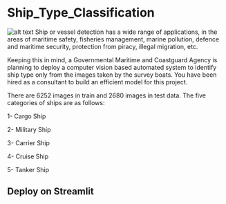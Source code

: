 # Ship_Type_Classification
![alt text](https://www.mdpi.com/information/information-12-00302/article_deploy/html/images/information-12-00302-g002.png)
Ship or vessel detection has a wide range of applications, in the areas of maritime safety, fisheries management, marine pollution, defence and maritime security, protection from piracy, illegal migration, etc.

Keeping this in mind, a Governmental Maritime and Coastguard Agency is planning to deploy a computer vision based automated system to identify ship type only from the images taken by the survey boats. You have been hired as a consultant to build an efficient model for this project.

There are 6252 images in train and 2680 images in test data. The five categories of ships are as follows:

1- Cargo Ship

2- Military Ship

3- Carrier Ship

4- Cruise Ship

5- Tanker Ship
## Deploy on Streamlit
